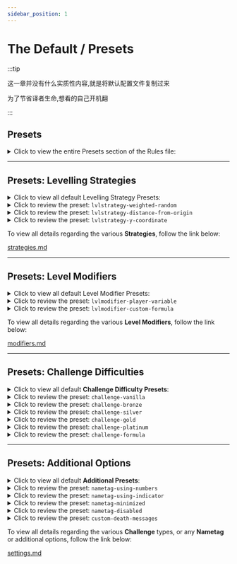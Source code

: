```yaml
---
sidebar_position: 1
---
```


# The Default / Presets

:::tip

这一章并没有什么实质性内容,就是将默认配置文件复制过来

为了节省译者生命,想看的自己开机翻

:::

## Presets

<details>

<summary>Click to view the entire Presets section of the Rules file:</summary>


```yaml
#   ---------------  -  ------------------------------
#        Section 01  |  Presets
#   ---------------  -  ------------------------------
#
presets:
#
#   ---------------  -  ------------------------------
#    Section 01 - A  |  Presets / Levelling Strategies
#   ---------------  -  ------------------------------
#
  lvlstrategy-random:
    name: 'LVL Strategy - Random'
    strategies:
      random: true

  lvlstrategy-weighted-random:
    name: 'LVL Strategy - Weighted Random'
    strategies:
      weighted-random:
        11-50: 0
        5-10: 1
        4-8: 10
        3-6: 25
        2-4: 50
        1-2: 100

  lvlstrategy-distance-from-origin:
    name: 'LVL Strategy - Distance-from-Origin'
    strategies:
      distance-from-origin:
        origin-coordinates:
          x: spawn
          z: spawn
        buffer-distance: 250
        ringed-tiers: 750
      # Y-Height Modifier
        enable-height-modifier: true
        transition-y-height: 62
        y-height-period: 15
        level-multiplier: 0.05
        scale-increase-downward: true

  lvlstrategy-y-coordinate:
    name: 'LVL Strategy - Y-Coordinate'
    strategies:
      y-coordinate:
        start-height: 100
        period: 0
        end-height: 20


#
#   ---------------  -  ------------------------------
#    Section 01 - B  |  Presets / Level Modifiers
#   ---------------  -  ------------------------------
#
  lvlmodifier-player-variable:
    name: 'LVL Modifier - Player Variable'
    modifiers:
      player-variable-mod:
        player-variable: '%level%'
        player-variable-scale: 1.0
        player-variable-tiers:
          '31-45': 3-7
          '16-30': 2-5
          '0-15': 1-3
          default: 1
        match-variable: false
        use-variable-as-max: false
        recheck-players: true
        decrease-output: true
        output-cap: 25
        preserve-entity: 5s

  lvlmodifier-custom-formula:
    name: 'LVL Modifier - Custom Formula'
    modifiers:
      custom:
        formula: '1 * %mob-lvl%'
      custom_special:
        formula: '%attack-damage% * 0.2'
      custom_nether:
        formula: '%rand_-3_3% + %player-variable-mod%'
      custom_end:
        formula: '%rand_-3_3% + %player-variable-mod%'


#
#   ---------------  -  ------------------------------
#    Section 01 - C  |  Presets / Challenge Difficulties
#   ---------------  -  ------------------------------
#
  challenge-vanilla:
    name: 'Vanilla Stat Challenge'
    settings:
      attribute-modifier:
        merge: false
        max-health: 0.0
        attack-damage: 0.0
        ranged-attack-damage: 0.0
        item-drop: 0.0
        xp-drop: 0.0

  challenge-bronze:
    name: 'Bronze Challenge'
    settings:
      attribute-modifier:
        merge: false
        max-health: 2.5
        attack-damage: 1.0
        ranged-attack-damage: 0.7
        item-drop: 3.0
        xp-drop: 5.0

  challenge-silver:
    name: 'Silver Challenge'
    settings:
      attribute-modifier:
        merge: false
        max-health: 5.0
        movement-speed: 0.15
        attack-damage: 2.25
        ranged-attack-damage: 1.5
        creeper-blast-damage: 0.75
        item-drop: 3.0
        xp-drop: 5.0
      # Special Multipliers (0.0 Min - 1.0 Max)
        armor-bonus: 0.2
        armor-toughness: 0.15

  challenge-gold:
    name: 'Gold Challenge'
    settings:
      attribute-modifier:
        merge: false
        max-health: 8.0
        movement-speed: 0.35
        attack-damage: 3.5
        ranged-attack-damage: 2.0
        creeper-blast-damage: 1.75
        follow-range: 0.25
        item-drop: 3.0
        xp-drop: 5.0
      # Special Multipliers (0.0 Min - 1.0 Max)
        armor-bonus: 0.3
        armor-toughness: 0.3
        attack-knockback: 0.5
        knockback-resistance: 0.5

  challenge-platinum:
    name: 'Platinum Challenge'
    settings:
      attribute-modifier:
        merge: false
        max-health: 15.0
        movement-speed: 1.0
        attack-damage: 5.0
        ranged-attack-damage: 3.2
        creeper-blast-damage: 2.5
        follow-range: 0.5
        item-drop: 3.0
        xp-drop: 5.0
      # Special Multipliers (0.0 Min - 1.0 Max)
        armor-bonus: 0.5
        armor-toughness: 0.5
        attack-knockback: 0.5
        knockback-resistance: 0.5
        zombie-spawn-reinforcements: 0.15

  challenge-formula:
    name: 'Custom Formula Challenge'
    settings:
      attribute-modifier:
        merge: false
        max-health: '(%level-ratio% * %max-health% * 5)'
        movement-speed: '(%level-ratio% * %movement-speed% * 0.25)'
        attack-damage: '(%level-ratio% * %attack-damage% * 2)'
        ranged-attack-damage: '(%level-ratio% * %ranged-attack-damage% * 1.50)'
        creeper-blast-damage: '(%level-ratio% * %creeper-blast-damage% * 2.5)'
        follow-range: '(%level-ratio% * %follow-range% * 0.5)'
        item-drop: '(%level-ratio% * %item-drop% * 2)'
        xp-drop: '(%level-ratio% * %xp-drop% * 5)'
        # Special Multipliers (0.0 Min - 1.0 Max)
        armor-bonus: '(%level-ratio% * (7.5 - %armor-bonus%))'
        armor-toughness: '(%level-ratio% * (3.5 - %armor-toughness%))'
        attack-knockback: '(%level-ratio% * (2 - %attack-knockback%))'
        knockback-resistance: '(%level-ratio% * (0.25 - %knockback-resistance%))'
        zombie-spawn-reinforcements: '(%level-ratio% * (0.25 - %zombie-spawn-reinforcements%))'


#
#   ---------------  -  ------------------------------
#    Section 01 - D  |  Presets / Additional Options
#   ---------------  -  ------------------------------
#
  nametag-using-numbers:
    name: 'Nametag - Health Displayed with Numbers'
    settings:
      nametag: ' &fꓡꓦꓡ%tiered%%mob-lvl% &8&l༺&r %displayname% &8&l༻ %health-indicator-color%%entity-health-rounded%&fꓧꓑ '
      creature-death-nametag: '%tiered%Lvl %mob-lvl%&8 | &f%displayname%'

  nametag-using-indicator:
    name: 'Nametag - Health Displayed with Indicators'
    settings:
      nametag: ' &fꓡꓦꓡ%tiered%%mob-lvl% &8&l༺ &r%displayname% &8&l༻ %health-indicator% '
      creature-death-nametag: '%tiered%Lvl %mob-lvl%&8 | &f%displayname%'
      health-indicator:
        indicator: '█'
        indicator-half: '▌'
        merge: true

  nametag-minimized:
    name: 'Nametag - Minimized'
    settings:
      nametag: ' &f%displayname%&8 &8&l༻ %health-indicator-color%%entity-health-rounded%&fꓧꓑ '
      creature-death-nametag: '&f%displayname% %tiered%%heart_symbol%'

  nametag-disabled:
    name: 'Nametag - Disabled'
    settings:
      nametag: disabled
      nametag-visibility-method: [ 'DISABLED' ]
      creature-death-nametag: '&f%displayname% %tiered%%heart_symbol%'

  custom-death-messages:
    name: 'Custom Death Messages'
    settings:
      death-messages:
        5: ['%player% was killed by a %death_nametag%!']
        4: ['A %death_nametag% wrecked %player%!']
        3: ['A %death_nametag% slaughtered %player%!']
        2: ['%player% never stood a chance against a %death_nametag%']
        1: ['%player% Died | Brought to you by %death_nametag%']
```




</details>

***

## Presets: Levelling Strategies

<details>

<summary>Click to view all default Levelling Strategy Presets:</summary>

```yaml
#
#   ---------------  -  ------------------------------
#    Section 01 - A  |  Presets / Levelling Strategies
#   ---------------  -  ------------------------------
#
  lvlstrategy-random:
    name: 'LVL Strategy - Random'
    strategies:
      random: true

  lvlstrategy-weighted-random:
    name: 'LVL Strategy - Weighted Random'
    strategies:
      weighted-random:
        11-50: 0
        5-10: 1
        4-8: 10
        3-6: 25
        2-4: 50
        1-2: 100

  lvlstrategy-distance-from-origin:
    name: 'LVL Strategy - Distance-from-Origin'
    strategies:
      distance-from-origin:
        origin-coordinates:
          x: spawn
          z: spawn
        buffer-distance: 250
        ringed-tiers: 750
      # Y-Height Modifier
        enable-height-modifier: true
        transition-y-height: 62
        y-height-period: 15
        level-multiplier: 0.05
        scale-increase-downward: true

  lvlstrategy-y-coordinate:
    name: 'LVL Strategy - Y-Coordinate'
    strategies:
      y-coordinate:
        start-height: 100
        period: 0
        end-height: 20
```

</details>

<details>

<summary>Click to review the preset: <code>lvlstrategy-weighted-random</code></summary>


```yaml
  lvlstrategy-weighted-random:
    name: 'LVL Strategy - Weighted Random'
    strategies:
      weighted-random: true
      
# Optional Method:
  lvlstrategy-weighted-random:
    name: 'LVL Strategy - Weighted Random - Optional'
    strategies:
      weighted-random:
        11-50: 0
        5-10: 1
        4-8: 10
        3-6: 25
        2-4: 50
        1-2: 100
```


This preset in similar to the random preset, however it factors in the weight of each number. The higher the number, the less likely it is to be applied; and vice versa.&#x20;

You can also choose to specify the weight of each output. From the sample above, for example, you woud have an output of 1-2 at 100x chance, 2-4 at 50x chance, 3-6 at 25x chance, etc.

</details>

<details>

<summary>Click to review the preset: <code>lvlstrategy-distance-from-origin</code></summary>


```yaml
  lvlstrategy-distance-from-origin:
    name: 'LVL Strategy - Distance-from-Origin'
    strategies:
      distance-from-origin:
        origin-coordinates:
          x: spawn
          z: spawn
        buffer-distance: 250
        ringed-tiers: 750
      # Y-Height Modifier
        enable-height-modifier: true
        transition-y-height: 62
        y-height-period: 15
        level-multiplier: 0.05
        scale-increase-downward: true
```


This preset uses the distance from an established center-point to calculate the level. We use the established Spawn coordinates used by the Minecraft server. There is also a height component associated with the distance, where the higher you are the lower the level will be compared to the depths where the levels increase compared to the distance from the center-point at the transition zone of sea level in game.

</details>

<details>

<summary>Click to review the preset: <code>lvlstrategy-y-coordinate</code></summary>


```yaml
  lvlstrategy-y-coordinate:
    name: 'LVL Strategy - Y-Coordinate'
    strategies:
      y-coordinate:
        start-height: 100
        period: 0
        end-height: 20
```


This preset establishes that the lowest levels will be at the highest heights, while the highest levels will be in the lowest depths of the world.&#x20;

</details>

To view all details regarding the various **Strategies**, follow the link below:


[strategies.md](../rules.yml/strategies.md)




***

## Presets: Level Modifiers

<details>

<summary>Click to view all default Level Modifier Presets:</summary>


```yaml
#
#   ---------------  -  ------------------------------
#    Section 01 - B  |  Presets / Level Modifiers
#   ---------------  -  ------------------------------
#
  lvlmodifier-player-variable:
    name: 'LVL Modifier - Player Variable'
    modifiers:
      player-variable-mod:
        player-variable: '%level%'
        player-variable-scale: 1.0
        player-variable-tiers:
          '31-45': 3-7
          '16-30': 2-5
          '0-15': 1-3
          default: 1
        match-variable: false
        use-variable-as-max: false
        recheck-players: true
        decrease-output: true
        output-cap: 25
        preserve-entity: 5s

  lvlmodifier-custom-formula:
    name: 'LVL Modifier - Custom Formula'
    modifiers:
      custom:
        formula: '1 * %mob-lvl%'
      custom_special:
        formula: '%attack-damage% * 0.2'
      custom_nether:
        formula: '%rand_-3_3% + %player-variable-mod%'
      custom_end:
        formula: '%rand_-3_3% + %player-variable-mod%'
```


</details>

<details>

<summary>Click to review the preset: <code>lvlmodifier-player-variable</code></summary>


```yaml
  lvlmodifier-player-variable:
    name: 'LVL Modifier - Player Variable'
    modifiers:
      player-variable-mod:
        player-variable: '%level%'
        player-variable-scale: 1.0
        player-variable-tiers:
          '31-45': 3-7
          '16-30': 2-5
          '0-15': 1-3
          default: 1
        match-variable: false
        use-variable-as-max: false
        recheck-players: true
        decrease-output: true
        output-cap: 25
        preserve-entity: 5s
```


This preset controls the **Player Level Modifier** settings. This system allows you to combine the **PlaceholderAPI** \[**PAPI**] placeholder tags with various settings to adjust the levels of mobs on a per-player basis.

</details>

<details>

<summary>Click to review the preset: <code>lvlmodifier-custom-formula</code></summary>


```yaml
  lvlmodifier-custom-formula:
    name: 'LVL Modifier - Custom Formula'
    modifiers:
      custom:
        formula: '1 * %mob-lvl%'
      custom_special:
        formula: '%attack-damage% * 0.2'
      custom_nether:
        formula: '%rand_-3_3% + %player-variable-mod%'
      custom_end:
        formula: '%rand_-3_3% + %player-variable-mod%'
```


This preset allows you to establish a formula which outputs to an internal-use only placeholder which can be used in any other formula position, though specifically designed for the Construct-Level. Allows you to establish any number of modifiers to change the levels of mobs based on internal or external placeholders.

</details>

To view all details regarding the various **Level Modifiers**, follow the link below:


[modifiers.md](../rules.yml/modifiers.md)




***

## Presets: Challenge Difficulties

<details>

<summary>Click to view all default <strong>Challenge Difficulty Presets</strong>:</summary>


```yaml
#
#   ---------------  -  ------------------------------
#    Section 01 - C  |  Presets / Challenge Difficulties
#   ---------------  -  ------------------------------
#
  challenge-vanilla:
    name: 'Vanilla Stat Challenge'
    settings:
      attribute-modifier:
        merge: false
        max-health: 0.0
        attack-damage: 0.0
        ranged-attack-damage: 0.0
        item-drop: 0.0
        xp-drop: 0.0

  challenge-bronze:
    name: 'Bronze Challenge'
    settings:
      attribute-modifier:
        merge: false
        max-health: 2.5
        attack-damage: 1.0
        ranged-attack-damage: 1.0
        item-drop: 3.0
        xp-drop: 5.0

  challenge-silver:
    name: 'Silver Challenge'
    settings:
      attribute-modifier:
        merge: false
        max-health: 5.0
        movement-speed: 0.15
        attack-damage: 2.25
        ranged-attack-damage: 2.25
        creeper-blast-damage: 0.75
        item-drop: 3.0
        xp-drop: 5.0
      # Special Multipliers (0.0 Min - 1.0 Max)
        armor-bonus: 0.2
        armor-toughness: 0.15

  challenge-gold:
    name: 'Gold Challenge'
    settings:
      attribute-modifier:
        merge: false
        max-health: 8.0
        movement-speed: 0.35
        attack-damage: 3.5
        ranged-attack-damage: 2.75
        creeper-blast-damage: 1.75
        follow-range: 0.25
        item-drop: 3.0
        xp-drop: 5.0
      # Special Multipliers (0.0 Min - 1.0 Max)
        armor-bonus: 0.3
        armor-toughness: 0.3
        attack-knockback: 0.5
        knockback-resistance: 0.5

  challenge-platinum:
    name: 'Platinum Challenge'
    settings:
      attribute-modifier:
        merge: false
        max-health: 15.0
        movement-speed: 1.0
        attack-damage: 5.0
        ranged-attack-damage: 4.0
        creeper-blast-damage: 2.5
        follow-range: 0.5
        item-drop: 3.0
        xp-drop: 5.0
      # Special Multipliers (0.0 Min - 1.0 Max)
        armor-bonus: 0.5
        armor-toughness: 0.5
        attack-knockback: 0.5
        knockback-resistance: 0.5
        zombie-spawn-reinforcements: 0.15

  challenge-formula:
    name: 'Custom Formula Challenge'
    settings:
      attribute-modifier:
        merge: false
        max-health: '(%level-ratio% * %max-health% * 5)'
        movement-speed: '(%level-ratio% * %movement-speed% * 0.25)'
        attack-damage: '(%level-ratio% * %attack-damage% * 2)'
        ranged-attack-damage: '(%level-ratio% * %ranged-attack-damage% * 1.50)'
        creeper-blast-damage: '(%level-ratio% * %creeper-blast-damage% * 2.5)'
        follow-range: '(%level-ratio% * %follow-range% * 0.5)'
        item-drop: '(%level-ratio% * %item-drop% * 2)'
        xp-drop: '(%level-ratio% * %xp-drop% * 5)'
        # Special Multipliers (0.0 Min - 1.0 Max)
        armor-bonus: '(%level-ratio% * (7.5 - %armor-bonus%))'
        armor-toughness: '(%level-ratio% * (3.5 - %armor-toughness%))'
        attack-knockback: '(%level-ratio% * (2 - %attack-knockback%))'
        knockback-resistance: '(%level-ratio% * (0.25 - %knockback-resistance%))'
        zombie-spawn-reinforcements: '(%level-ratio% * (0.25 - %zombie-spawn-reinforcements%))'
```


</details>

<details>

<summary>Click to review the preset: <code>challenge-vanilla</code></summary>


```yaml
  challenge-vanilla:
    name: 'Vanilla Stat Challenge'
    settings:
      attribute-modifier:
        merge: false
        max-health: 0.0
        attack-damage: 0.0
        ranged-attack-damage: 0.0
        item-drop: 0.0
        xp-drop: 0.0
```


This **Bronze Challenge Difficulty Preset** uses the original default attribute processing methodology; [click here for the math](./#attribute-modifier); though since all values are set to `0.0`, there is no effect.

This challenge is designed to provide no additional challenge at all. This simply provides a hooking method for mobs so that you can continue to provide them nametags or other customized drops since they are considered a 'levelled mob' even though the stat changes are all set to zero.

</details>

<details>

<summary>Click to review the preset: <code>challenge-bronze</code></summary>


```yaml
  challenge-bronze:
    name: 'Bronze Challenge'
    settings:
      attribute-modifier:
        merge: false
        max-health: 2.5
        attack-damage: 1.0
        ranged-attack-damage: 1.0
        item-drop: 3.0
        xp-drop: 5.0
```


This **Bronze Challenge Difficulty Preset** uses the original default attribute processing methodology; [click here for the math](./#attribute-modifier).

This challenge is designed to provide a very modest boost to mob attributes. Typically a player with any experience with Minecraft's hostile mobs will experience an effective skill challenge.

</details>

<details>

<summary>Click to review the preset: <code>challenge-silver</code></summary>


```yaml
  challenge-silver:
    name: 'Silver Challenge'
    settings:
      attribute-modifier:
        merge: false
        max-health: 5.0
        movement-speed: 0.15
        attack-damage: 2.25
        ranged-attack-damage: 2.25
        creeper-blast-damage: 0.75
        item-drop: 3.0
        xp-drop: 5.0
      # Special Multipliers (0.0 Min - 1.0 Max)
        armor-bonus: 0.2
        armor-toughness: 0.15
```


This **Silver Challenge Difficulty Preset** uses the original default attribute processing methodology; [click here for the math](./#attribute-modifier).

This challenge is the default challenge level used, and was designed for a Normal Minecraft difficulty to feel a bit harder than Hard Minecraft difficult. Typically a skilled player can manage the highest level mobs with average equipment and tools.

</details>

<details>

<summary>Click to review the preset: <code>challenge-gold</code></summary>


```yaml
  challenge-gold:
    name: 'Gold Challenge'
    settings:
      attribute-modifier:
        merge: false
        max-health: 8.0
        movement-speed: 0.35
        attack-damage: 3.5
        ranged-attack-damage: 2.75
        creeper-blast-damage: 1.75
        follow-range: 0.25
        item-drop: 3.0
        xp-drop: 5.0
      # Special Multipliers (0.0 Min - 1.0 Max)
        armor-bonus: 0.3
        armor-toughness: 0.3
        attack-knockback: 0.5
        knockback-resistance: 0.5
```


This **Gold Challenge Difficulty Preset** uses the original default attribute processing methodology; [click here for the math](./#attribute-modifier).

This challenge is designed to be above-average difficult. Typically a fully armored and weaponized player with enchantments could manage the higher level mobs.

</details>

<details>

<summary>Click to review the preset: <code>challenge-platinum</code></summary>


```yaml
  challenge-platinum:
    name: 'Platinum Challenge'
    settings:
      attribute-modifier:
        merge: false
        max-health: 15.0
        movement-speed: 1.0
        attack-damage: 5.0
        ranged-attack-damage: 4.0
        creeper-blast-damage: 2.5
        follow-range: 0.5
        item-drop: 3.0
        xp-drop: 5.0
      # Special Multipliers (0.0 Min - 1.0 Max)
        armor-bonus: 0.5
        armor-toughness: 0.5
        attack-knockback: 0.5
        knockback-resistance: 0.5
        zombie-spawn-reinforcements: 0.15
```


This **Platinum Challenge Difficulty Preset** uses the original default attribute processing methodology; [click here for the math](./#attribute-modifier).

This challenge is designed to be beyond hardcore. Typically a vanilla server will be unreasonably difficulty, so we recommend giving your players extra abilities or attributes to help survive through other plugins such as [AuraSkills](https://www.spigotmc.org/resources/auraskills-formerly-aurelium-skills.81069/) \[Free] or [McMMO](https://www.spigotmc.org/resources/official-mcmmo-original-author-returns.64348/) \[Paid].

</details>

<details>

<summary>Click to review the preset: <code>challenge-formula</code></summary>


```yaml
  challenge-formula:
    name: 'Custom Formula Challenge'
    settings:
      attribute-modifier:
        merge: false
        max-health: '(%level-ratio% * %max-health% * 5)'
        movement-speed: '(%level-ratio% * %movement-speed% * 0.25)'
        attack-damage: '(%level-ratio% * %attack-damage% * 2)'
        ranged-attack-damage: '(%level-ratio% * %ranged-attack-damage% * 1.50)'
        creeper-blast-damage: '(%level-ratio% * %creeper-blast-damage% * 2.5)'
        follow-range: '(%level-ratio% * %follow-range% * 0.5)'
        item-drop: '(%level-ratio% * %item-drop% * 2)'
        xp-drop: '(%level-ratio% * %xp-drop% * 5)'
        # Special Multipliers (0.0 Min - 1.0 Max)
        armor-bonus: '(%level-ratio% * (7.5 - %armor-bonus%))'
        armor-toughness: '(%level-ratio% * (3.5 - %armor-toughness%))'
        attack-knockback: '(%level-ratio% * (2 - %attack-knockback%))'
        knockback-resistance: '(%level-ratio% * (0.25 - %knockback-resistance%))'
        zombie-spawn-reinforcements: '(%level-ratio% * (0.25 - %zombie-spawn-reinforcements%))'
```


This **Formula Challenge Difficulty Preset** allows you to use basic math functions combined with various internal-use placeholders to alter each attribute in a unique way.

The default formula provided offer a difficulty between _Silver_ and _Gold_ in play style.

This is an **ADVANCED FEATURE** and we will not provide support with regards to coming up with the mathematics for your specific server situation.

</details>



***

## Presets: Additional Options

<details>

<summary>Click to view all default <strong>Additional Presets</strong>:</summary>


```yaml
#
#   ---------------  -  ------------------------------
#    Section 01 - D  |  Presets / Additional Options
#   ---------------  -  ------------------------------
#
  nametag-using-numbers:
    name: 'Nametag - Health Displayed with Numbers'
    settings:
      nametag: ' &fꓡꓦꓡ%tiered%%mob-lvl% &8&l༺&r %displayname% &8&l༻ %health-indicator-color%%entity-health-rounded%&fꓧꓑ '
      creature-death-nametag: '%tiered%Lvl %mob-lvl%&8 | &f%displayname%'

  nametag-using-indicator:
    name: 'Nametag - Health Displayed with Indicators'
    settings:
      nametag: ' &fꓡꓦꓡ%tiered%%mob-lvl% &8&l༺ &r%displayname% &8&l༻ %health-indicator% '
      creature-death-nametag: '%tiered%Lvl %mob-lvl%&8 | &f%displayname%'
      health-indicator:
        indicator: '█'
        indicator-half: '▌'
        merge: true

  nametag-minimized:
    name: 'Nametag - Minimized'
    settings:
      nametag: ' &f%displayname%&8 &8&l༻ %health-indicator-color%%entity-health-rounded%&fꓧꓑ '
      creature-death-nametag: '&f%displayname% %tiered%%heart_symbol%'

  nametag-disabled:
    name: 'Nametag - Disabled'
    settings:
      nametag: disabled
      nametag-visibility-method: [ 'DISABLED' ]
      creature-death-nametag: '&f%displayname% %tiered%%heart_symbol%'

  custom-death-messages:
    name: 'Custom Death Messages'
    settings:
      death-messages:
        5: ['%player% was killed by a %death_nametag%!']
        4: ['A %death_nametag% wrecked %player%!']
        3: ['A %death_nametag% slaughtered %player%!']
        2: ['%player% never stood a chance against a %death_nametag%']
        1: ['%player% Died | Brought to you by %death_nametag%']
```


</details>

<details>

<summary>Click to review the preset: <code>nametag-using-numbers</code></summary>


```yaml
  nametag-using-numbers:
    name: 'Nametag - Health Displayed with Numbers'
    settings:
      nametag: ' &fꓡꓦꓡ%tiered%%mob-lvl% &8&l༺&r %displayname% &8&l༻ %health-indicator-color%%entity-health-rounded%&fꓧꓑ '
      creature-death-nametag: '%tiered%Lvl %mob-lvl%&8 | &f%displayname%'
```


This preset is the default **Nametag** arrangement, where it includes the mobs level, name, health remaining, and max health.

</details>

<details>

<summary>Click to review the preset: <code>nametag-using-indicator</code></summary>


```yaml
  nametag-using-indicator:
    name: 'Nametag - Health Displayed with Indicators'
    settings:
      nametag: ' &fꓡꓦꓡ%tiered%%mob-lvl% &8&l༺ &r%displayname% &8&l༻ %health-indicator% '
      creature-death-nametag: '%tiered%Lvl %mob-lvl%&8 | &f%displayname%'
      health-indicator:
        indicator: '█'
        indicator-half: '▌'
        colored-tiers:
          tier-1: '&#22E76B' #Green
          tier-2: '&#528CFF' #Blue
          tier-3: '&#FFCD56' #Yellow
          tier-4: '&#FE803C' #Orange
          tier-5: '&#F2003D' #Red
          tier-6: '&#B447FF' #Purple
          default: '&#FFFFFF' #White
        scale: 8
        max: 5
        merge: true
```


This preset uses a custom **Nametag** feature which allows the inclusion of _visual health indicators_ to represent the health remaining of the mob.

</details>

<details>

<summary>Click to review the preset: <code>nametag-minimized</code></summary>


```yaml
  nametag-minimized:
    name: 'Nametag - Minimized'
    settings:
      nametag: ' &f%displayname%&8 &8&l༻ %health-indicator-color%%entity-health-rounded%&fꓧꓑ '
      creature-death-nametag: '&f%displayname% %tiered%%heart_symbol%'
```


This preset changes the **Nametag** of a mob to a minimized version which only includes the name of the mob and it's remaining health.

</details>

<details>

<summary>Click to review the preset: <code>nametag-disabled</code></summary>


```yaml
  nametag-disabled:
    name: 'Nametag - Disabled'
    settings:
      nametag: disabled
      nametag-visibility-method: [ 'DISABLED' ]
      creature-death-nametag: '&f%displayname% %tiered%%heart_symbol%'
```


This preset entirely disables the **Nametag** system as part of the levelling of a mob. This is useful if you do not want the nametag feature to apply to specific mobs, but you still wish for LevelledMobs to process and/or level those entities.

</details>

<details>

<summary>Click to review the preset: <code>custom-death-messages</code></summary>


```yaml
  custom-death-messages:
    name: 'Custom Death Messages'
    settings:
      death-messages:
        5: ['%player% was killed by a %death_nametag%!']
        4: ['A %death_nametag% wrecked %player%!']
        3: ['A %death_nametag% slaughtered %player%!']
        2: ['%player% never stood a chance against a %death_nametag%']
        1: ['%player% Died | Brought to you by %death_nametag%']
```


This preset establishes a weighted randomly selected set of customized messages sent to the player on their death from a levelled mob.

</details>



To view all details regarding the various **Challenge** types, or any **Nametag** or additional options, follow the link below:


[settings.md](../rules.yml/settings.md)


